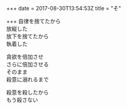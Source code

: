 +++
date = 2017-08-30T13:54:53Z
title = "そ"

+++
自律を捨てたから  
放縦した  
放下を捨てたから  
執着した  
  
貪欲を倍加させ  
さらに倍加させる  
そのまま  
殺意に溺れるまで  
  
殺意を殺したから  
もう殺さない